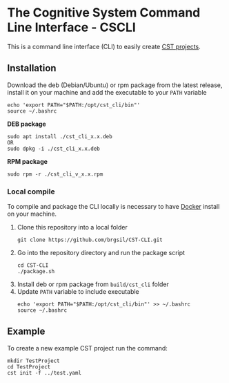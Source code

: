 # The Cognitive System Command Line Interface - CSCLI

This is a command line interface (CLI) to easily create [CST projects](https://cst.fee.unicamp.br).

## Installation

Download the deb (Debian/Ubuntu) or rpm package from the latest release, install it on your machine and add the executable to your `PATH` variable
```shell
echo 'export PATH="$PATH:/opt/cst_cli/bin"'
source ~/.bashrc
```


**DEB package**
```shell
sudo apt install ./cst_cli_x.x.deb
OR
sudo dpkg -i ./cst_cli_x.x.deb
```

**RPM package**
```shell
sudo rpm -r ./cst_cli_v_x.x.rpm
```



### Local compile

To compile and package the CLI locally is necessary to have [Docker](https://docs.docker.com/desktop/) install on your machine.

1. Clone this repository into a local folder
    ```shell
   git clone https://github.com/brgsil/CST-CLI.git
   ```
2. Go into the repository directory and run the package script
   ```shell
   cd CST-CLI
   ./package.sh
   ```
3. Install deb or rpm package from `build/cst_cli` folder
4. Update `PATH` variable to include executable
   ```shell
   echo 'export PATH="$PATH:/opt/cst_cli/bin"' >> ~/.bashrc
   source ~/.bashrc
   ```

## Example

To create a new example CST project run the command:
```shell
mkdir TestProject
cd TestProject
cst init -f ../test.yaml
```
